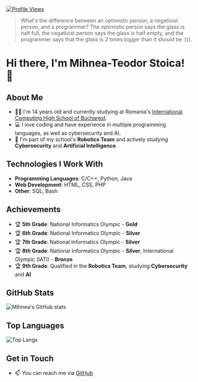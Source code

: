 [![Profile Views](https://komarev.com/ghpvc/?username=MihneaTs1&color=blue)](https://github.com/MihneaTs1)

> What's the difference between an optimistic person, a negativist person, and a programmer?
> The optimistic person says the glass is half full, the negativist person says the glass is half empty, and the programmer says that the glass is 2 times bigger than it should be :))).

# Hi there, I'm Mihnea-Teodor Stoica! 👋

## About Me
- 🧑‍🎓 I'm 14 years old and currently studying at Romania's [International Computing High School of Bucharest](https://ichb.ro/).
- 💻 I love coding and have experience in multiple programming languages, as well as cybersecurity and AI.
- 🤖 I'm part of my school's **Robotics Team** and actively studying **Cybersecurity** and **Artificial Intelligence**.

## Technologies I Work With
- **Programming Languages**: C/C++, Python, Java
- **Web Development**: HTML, CSS, PHP
- **Other**: SQL, Bash

## Achievements
- 🏆 **5th Grade**: National Informatics Olympic - **Gold**
- 🏆 **6th Grade**: National Informatics Olympic - **Silver**
- 🏆 **7th Grade**: National Informatics Olympic - **Silver**
- 🏆 **8th Grade**: National Informatics Olympic - **Silver**, International Olympic (IATI) - **Bronze**
- 🏆 **9th Grade**: Qualified in the **Robotics Team**, studying **Cybersecurity** and **AI**

## GitHub Stats
![Mihnea's GitHub stats](https://github-readme-stats.vercel.app/api?username=MihneaTs1&show_icons=true&theme=radical)

## Top Languages
![Top Langs](https://github-readme-stats.vercel.app/api/top-langs/?username=MihneaTs1&layout=compact&theme=radical)

## Get in Touch
- 📫 You can reach me via [GitHub](https://github.com/MihneaTs1)

<!---
MihneaTs1/MihneaTs1 is a ✨ special ✨ repository because its `README.md` (this file) appears on your GitHub profile.
You can click the Preview link to take a look at your changes.
--->

